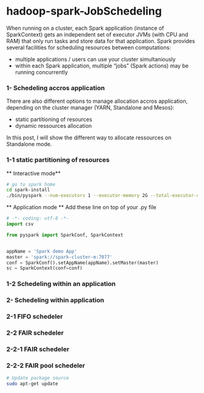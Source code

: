 # hadoop-spark-JobSchedeling

When running on a cluster, each Spark application (instance of SparkContext) gets an independent set of executor JVMs (with CPU and RAM) that only run tasks and store data for that application. Spark provides several facilities for scheduling resources between computations:
 - multiple applications / users can use your cluster simultaniously  
 - within each Spark application, multiple “jobs” (Spark actions) may be running concurrently  

### 1- Schedeling accros application
There are also different options to manage allocation accros application, depending on the cluster manager (YARN, Standalone and Mesos):
- static partitioning of resources
- dynamic ressources allocation

In this post, I will show the different way to allocate ressources on Standalone mode.

### 1-1 static partitioning of resources
** Interactive mode**
```sh
# go to spark home
cd spark-install
./bin/pyspark --num-executors 1 --executor-memory 2G --total-executor-cores 2
```

** Application mode **
Add these line on top of your .py file

```python
# -*- coding: utf-8 -*-
import csv

from pyspark import SparkConf, SparkContext


appName = 'Spark demo App'
master = 'spark://spark-cluster-m:7077'
conf = SparkConf().setAppName(appName).setMaster(master)
sc = SparkContext(conf=conf)

```

### 1-2 Schedeling within an application

### 2- Schedeling within application
### 2-1 FIFO schedeler
### 2-2 FAIR schedeler
### 2-2-1 FAIR schedeler
### 2-2-2 FAIR pool schedeler


 
```sh
# Update package source
sudo apt-get update
```
